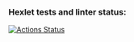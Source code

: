 ### Hexlet tests and linter status:
[![Actions Status](https://github.com/tulolo287/js-async-project-4/actions/workflows/hexlet-check.yml/badge.svg)](https://github.com/tulolo287/js-async-project-4/actions)
